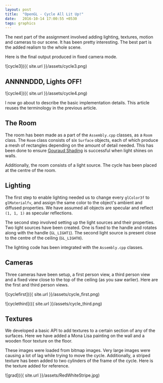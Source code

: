 ```yaml
---
layout: post
title:  "OpenGL - Cycle All Lit Up!"
date:   2016-10-14 17:00:55 +0530
tags: graphics
---
```


The next part of the assignment involved adding lighting, textures, motion and cameras to our scene. It has been pretty interesting. The best part is the added realism to the whole scene.

Here is the final output produced in fixed camera mode.

![cycle3]({{ site.url }}/assets/cycle3.png)

## ANNNNDDD, Lights OFF!

![cycle4]({{ site.url }}/assets/cycle4.png)

I now go about to describe the basic implementation details. This article reuses the terminology in the previous article.

## The Room

The room has been made as a part of the `Assembly.cpp` classes, as a `Room` class. The `Room` class consists of six `Surface` objects, each of which produce a mesh of rectangles depending on the amount of detail needed. This has been done to ensure [Gouraud Shading](https://en.wikipedia.org/wiki/Gouraud_shading) is successful when light shines on walls.

Additionally, the room consists of a light source. The cycle has been placed at the centre of the room.

## Lighting

The first step to enable lighting needed us to change every `glColor3f` to `glMaterialfv`, and assign the same color to the object's ambient and diffused properties. We have assumed all objects are specular and reflect `(1, 1, 1)` as specular reflections.

The second step involved setting up the light sources and their properties. Two light sources have been created. One is fixed to the handle and rotates along with the handle (`GL_LIGHT1`). The second light source is present close to the centre of the ceiling (`GL_LIGHT0`).

The lighting code has been integrated with the `Assembly.cpp` classes.

## Cameras

Three cameras have been setup, a first person view, a third person view and a fixed view close to the top of the ceiling (as you saw earlier). Here are the first and third person views.

![cyclefirst]({{ site.url }}/assets/cycle_first.png)

![cyclethird]({{ site.url }}/assets/cycle_third.png)

## Textures

We developed a basic API to add textures to a certain section of any of the surfaces. Here we have added a Mona Lisa painting on the wall and a wooden floor texture on the floor.

These images were loaded from bitmap images. Very large images were causing a lot of lag while trying to move the cycle.
Additionally, a striped texture has been added to two cylinders of the frame of the cycle. Here is the texture added for reference.

![grad]({{ site.url }}/assets/RedWhiteStripe.jpg)

